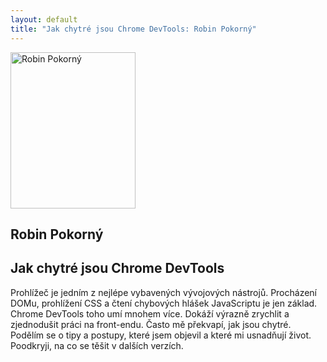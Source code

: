 ```yaml
---
layout: default
title: "Jak chytré jsou Chrome DevTools: Robin Pokorný"
---
```


<section id="speakers" class="row speakers-detail">
  <div class="speaker web span3 nohover">
    <a href="https://plus.google.com/114910420999584318280/posts">
      <img src="/data/imgs/recnici/robin-pokorny.jpg" width="200" height="250" alt="Robin Pokorný">
    </a>
    <div class="info">
      <h2>Robin Pokorný</h2>
    </div>
  </div>
  <div class="span9 talk-info">
    <h1>Jak chytré jsou Chrome DevTools</h1>
    <p>Prohlížeč je jedním z nejlépe vybavených vývojových nástrojů. Procházení DOMu, prohlížení CSS a čtení chybových hlášek JavaScriptu je jen základ. Chrome DevTools toho umí mnohem více. Dokáží výrazně zrychlit a zjednodušit práci na front-endu. Často mě překvapí, jak jsou chytré. Podělím se o tipy a postupy, které jsem objevil a které mi usnadňují život. Poodkryji, na co se těšit v dalších verzích.</p>
  </div>
</section>